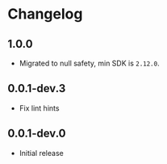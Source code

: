 # Changelog

## 1.0.0

- Migrated to null safety, min SDK is `2.12.0`.

## 0.0.1-dev.3

- Fix lint hints

## 0.0.1-dev.0

- Initial release
